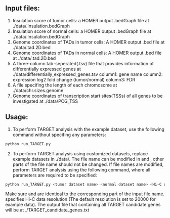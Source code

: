 ## Input files:
1. Insulation score of tumor cells: a HOMER output .bedGraph file at ./data/<tumor dataset name>.Insulation.bedGraph
2. Insulation score of normal cells: a HOMER output .bedGraph file at ./data/<normal dataset name>.Insulation.bedGraph
3. Genome coordinates of TADs in tumor cells: A HOMER output .bed file at ./data/<tumor dataset name>.tad.2D.bed
4. Genome coordinates of TADs in normal cells: A HOMER output .bed file at ./data/<normal dataset name>.tad.2D.bed
5. A three-column tab-seperated(.tsv) file that provides information of differentially expressed genes at ./data/differentially_expressed_genes.tsv 
	column1: gene name
	column2: expression log2 fold change (tumor/normal)
	column3: FDR
6. A file specifing the length of each chromosome at ./data/chr.sizes.genome
7. Genome coordinates of transcription start sites(TSSs) of all genes to be investigated at ./data/PCG_TSS


## Usage:
1. To perform TARGET analysis with the example dataset, use the following command without specifing any parameters:
```bash
python run_TARGET.py
```
2. To perform TARGET analysis using customized datasets, replace example datasets in ./data/.
The file name can be modified in <tumor dataset name> and <normal dataset name>, other parts of the file name should not be changed.
If file names are modified, perform TARGET analysis using the following command, where all parameters are required to be specified:
```bash
python run_TARGET.py <tumor dataset name> <normal dataset name> <Hi-C data resolution>
```
Make sure <tumor dataset name> and <normal dataset name> are identical to the corresponding part of the input file name.
<Hi-C data resolution> specifies Hi-C data resolution (The default resolution is set to 20000 for example data).
The output file that containing all TARGET candidate genes will be at ./TARGET_candidate_genes.txt
